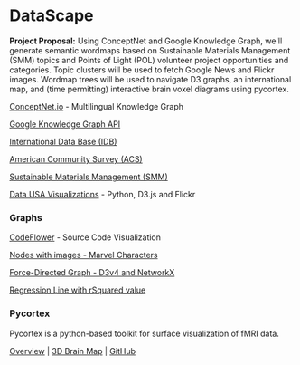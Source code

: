 # DataScape  

<b>Project Proposal:</b> Using ConceptNet and Google Knowledge Graph, we'll generate semantic wordmaps based on Sustainable Materials Management (SMM) topics and Points of Light (POL) volunteer project opportunities and categories. Topic clusters will be used to fetch Google News and Flickr images. Wordmap trees will be used to navigate D3 graphs, an international map, and (time permitting) interactive brain voxel diagrams using pycortex.  

[ConceptNet.io<!--target-->](http://ConceptNet.io) - Multilingual Knowledge Graph

[Google Knowledge Graph API<!--target-->](https://developers.google.com/knowledge-graph/)

[International Data Base (IDB)](https://www.census.gov/programs-surveys/international-programs/about/idb.html)

[American Community Survey (ACS)<!--target-->](https://factfinder.census.gov/faces/nav/jsf/pages/download_center.xhtml)

[Sustainable Materials Management (SMM)](https://www.epa.gov/smm)

[Data USA Visualizations](https://datausa.io/) - Python, D3.js and Flickr<br>


### Graphs

[CodeFlower](https://www.redotheweb.com/CodeFlower/) - Source Code Visualization

[Nodes with images - Marvel Characters](infinity/)

[Force-Directed Graph - D3v4 and NetworkX](marvel/)

[Regression Line with rSquared value](regression/index.html)



### Pycortex

Pycortex is a python-based toolkit for surface visualization of 
<span style="white-space: nowrap;">fMRI data.</span>

[Overview](https://news.berkeley.edu/2016/04/27/brain-thesaurus/) | 
[3D Brain Map<!--target-->](http://gallantlab.org/brainviewer/huthetal2012/) | 
[GitHub<!--target-->](https://github.com/gallantlab/pycortex)
<br>

<!--

## Sustainable Materials Management (SMM)

http://localhost:8887/smm-demo/about.html


## Loggevity

How long is log?  

A triangle on a flat surface will gradually become a circle if the flat surface curves into a sphere.  

A circle on a sphere will appear to become a point if the spherical surface expands faster than the circle.  
-->